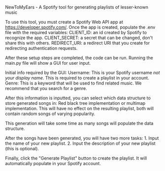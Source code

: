 
NewToMyEars - A Spotify tool for generating playlists of lesser-known music

To use this tool, you must create a Spotify Web API app at https://developer.spotify.com/.
Once the app is created, populate the .env file with the required variables:
	CLIENT_ID: an id created by Spotify to recognize the app.
	CLIENT_SECRET: a secret that can be changed, don't share this with others.
	REDIRECT_URI: a redirect URI that you create for redirecting authentication requests.

After these setup steps are completed, the code can be run.
Running the main.py file will show a GUI for user input.

Initial info required by the GUI:
	Username: This is your Spotify username *not your display name*. This is required to create a playlist in your account.
	Genre: This is a keyword that will be used to find related music. We recommend that you search for a genre.

After this information is inputted, you can select which data structure to store generated songs in:
	Red black tree implementation or multimap implementation.
	This will have no effect on the resulting playlist, both will contain random songs of varying popularity.

This generation will take some time as many songs will populate the data structure.

After the songs have been generated, you will have two more tasks:
	1. Input the name of your new playlist.
	2. Input the description of your new playlist (this is optional).

Finally, click the "Generate Playlist" button to create the playlist. It will automatically populate in your Spotify account.
